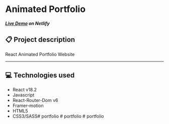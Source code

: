 # Animated Portfolio 

##### [Live Demo](https://animated-portfolio.erfjs.com) on Netlify


## 📋 Project description
React Animated Portfolio Website 

---------
  
## 💻 Technologies used
- React v18.2
- Javascript
- React-Router-Dom v6
- Framer-motion
- HTML5
- CSS3/SASS#   p o r t f o l i o  
 #   p o r t f o l i o  
 #   p o r t f o l i o  
 